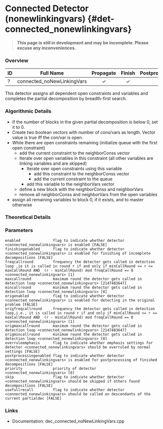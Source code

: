 # Connected Detector (nonewlinkingvars) {#det-connected_nonewlinkingvars}
> **This page is still in development and may be incomplete. Please excuse any inconveniences.**

### Overview

| ID |          Full Name          | Propagate | Finish | Postprocess |
|----|-----------------------------|:---------:|:------:|:-----------:|
| ?  | connected_noNewLinkingVars  | ✓ | ✓ |   |

This detector assigns all dependent open constraints and variables and completes the partial decomposition by breadth-first search.

### Algorithmic Details
* If the number of blocks in the given partial decomposition is below 0, set it to 0.
* Create two boolean vectors with number of cons/vars as length. Vector value is true iff the con/var is open.
* While there are open constraints remaining (initialize queue with the first open constraint)
  * add the current constraint to the neighborConss vector
  * Iterate over open variables in this constraint (all other variables are linking variables and are skipped)
    * Iterate over open constraints using this variable
      * add this constraint to the neighborConss vector
      * add the current constraint to the queue
    * add this variable to the neighborVars vector
  * define a new block with the neighborConss and neighborVars
  * remove all neighborConss and neighborVars from the open variables
* assign all remaining variables to block 0, if it exists, and to master otherwise

### Theoretical Details

### Parameters

    enabled               flag to indicate whether detector <connected_nonewlinkingvars> is enabled [FALSE]
    finishingenabled      flag to indicate whether detector <connected_nonewlinkingvars> is enabled for finishing of incomplete decompositions [FALSE]
    freqcallround         frequency the detector gets called in detection loop ,ie it is called in round r if and only if minCallRound <= r <= maxCallRound AND  (r - minCallRound) mod freqCallRound == 0 <connected_nonewlinkingvars> [1]
    maxcallround          maximum round the detector gets called in detection loop <connected_nonewlinkingvars> [2147483647]
    mincallround          minimum round the detector gets called in detection loop <connected_nonewlinkingvars> [0]
    origenabled           flag to indicate whether detector <connected_nonewlinkingvars> is enabled for detecting in the original problem [FALSE]
    origfreqcallround     frequency the detector gets called in detection loop,i.e., it is called in round r if and only if minCallRound <= r <= maxCallRound AND  (r - minCallRound) mod freqCallRound == 0 <connected_nonewlinkingvars> [1]
    origmaxcallround      maximum round the detector gets called in detection loop <connected_nonewlinkingvars> [2147483647]
    origmincallround      minimum round the detector gets called in detection loop <connected_nonewlinkingvars> [0]
    overruleemphasis      flag to indicate whether emphasis settings for detector <connected_nonewlinkingvars> should be overruled by normal settings [FALSE]
    postprocessingenabled flag to indicate whether detector <connected_nonewlinkingvars> is enabled for postprocessing of finished decompositions [FALSE]
    priority              priority of detector <connected_nonewlinkingvars> [0]
    skip                  flag to indicate whether detector <connected_nonewlinkingvars> should be skipped if others found decompositions [FALSE]
    usefullrecall         flag to indicate whether detector <connected_nonewlinkingvars> should be called on descendants of the current partialdec [FALSE]


### Links
 * Documentation: dec_connected_noNewLinkingVars.cpp
